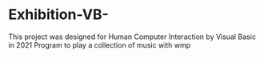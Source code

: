 # Exhibition-VB-
This project was designed for Human Computer Interaction by Visual Basic in 2021
Program to play a collection of music with wmp
